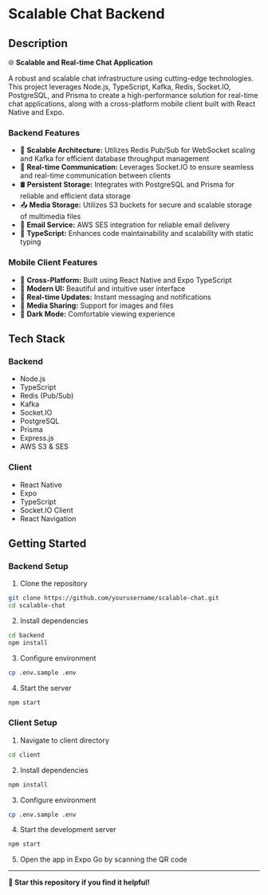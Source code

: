 # Scalable Chat Backend

## Description 
🌐 **Scalable and Real-time Chat Application**

A robust and scalable chat infrastructure using cutting-edge technologies. This project leverages Node.js, TypeScript, Kafka, Redis, Socket.IO, PostgreSQL, and Prisma to create a high-performance solution for real-time chat applications, along with a cross-platform mobile client built with React Native and Expo.

### Backend Features
- 🚀 **Scalable Architecture:** Utilizes Redis Pub/Sub for WebSocket scaling and Kafka for efficient database throughput management
- 🔄 **Real-time Communication:** Leverages Socket.IO to ensure seamless and real-time communication between clients
- 🛢️ **Persistent Storage:** Integrates with PostgreSQL and Prisma for reliable and efficient data storage
- 📤 **Media Storage:** Utilizes S3 buckets for secure and scalable storage of multimedia files
- 📨 **Email Service:** AWS SES integration for reliable email delivery
- 🔄 **TypeScript:** Enhances code maintainability and scalability with static typing

### Mobile Client Features
- 📱 **Cross-Platform:** Built using React Native and Expo TypeScript
- 🎨 **Modern UI:** Beautiful and intuitive user interface
- 🔄 **Real-time Updates:** Instant messaging and notifications
- 📸 **Media Sharing:** Support for images and files
- 🌙 **Dark Mode:** Comfortable viewing experience

## Tech Stack

### Backend
- Node.js
- TypeScript
- Redis (Pub/Sub)
- Kafka
- Socket.IO
- PostgreSQL
- Prisma
- Express.js
- AWS S3 & SES

### Client
- React Native
- Expo
- TypeScript
- Socket.IO Client
- React Navigation

## Getting Started

### Backend Setup
1. Clone the repository
```bash
git clone https://github.com/yourusername/scalable-chat.git
cd scalable-chat
```

2. Install dependencies
```bash
cd backend
npm install
```

3. Configure environment
```bash
cp .env.sample .env
```

4. Start the server
```bash
npm start
```

### Client Setup
1. Navigate to client directory
```bash
cd client
```

2. Install dependencies
```bash
npm install
```

3. Configure environment
```bash
cp .env.sample .env
```

4. Start the development server
```bash
npm start
```

5. Open the app in Expo Go by scanning the QR code

---

**🌟 Star this repository if you find it helpful!**